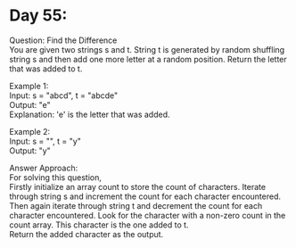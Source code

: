 # Day 55:
Question: Find the Difference<br/>
You are given two strings s and t.
String t is generated by random shuffling string s and then add one more letter at a random position.
Return the letter that was added to t.<br/>

 

Example 1:<br/>
Input: s = "abcd", t = "abcde"<br/>
Output: "e"<br/>
Explanation: 'e' is the letter that was added.<br/>

Example 2:<br/>
Input: s = "", t = "y"<br/>
Output: "y"<br/>
 


Answer Approach:<br/>
For solving this question,<br/>
Firstly initialize an array count to store the count of characters. Iterate through string s and increment the count for each character encountered. Then again iterate through string t and decrement the count for each character encountered. Look for the character with a non-zero count in the count array. This character is the one added to t.<br/>
Return the added character as the output.
